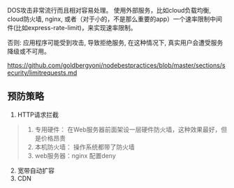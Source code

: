 DOS攻击非常流行而且相对容易处理。
使用外部服务，比如cloud负载均衡, cloud防火墙, nginx, 
或者（对于小的，不是那么重要的app）一个速率限制中间件(比如express-rate-limit)，来实现速率限制。

否则: 应用程序可能受到攻击, 导致拒绝服务, 在这种情况下, 真实用户会遭受服务降级或不可用。

https://github.com/goldbergyoni/nodebestpractices/blob/master/sections/security/limitrequests.md

## 预防策略
1. HTTP请求拦截
> 1. 专用硬件： 在Web服务器前面架设一层硬件防火墙，这种效果最好，但是价格昂贵
> 2. 本机防火墙： 操作系统都带了防火墙
> 3. web服务器：nginx 配置deny
2. 宽带自动扩容
4. CDN
